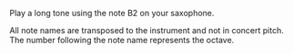Play a long tone using the note B2 on your saxophone.

All note names are transposed to the instrument and not in concert pitch. The number following the
note name represents the octave.

